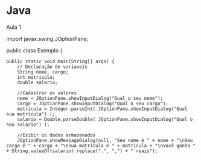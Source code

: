# Java
Aula 1

import javax.swing.JOptionPane;

public class Exemplo {

    public static void main(String[] args) {
        // Declaração de variaveis
        String nome, cargo; 
        int matricula;
        double salario;
        
        //Cadastrar os valores
        nome = JOptionPane.showInputDialog("Qual o seu nome");
        cargo = JOptionPane.showInputDialog("Qual o seu cargo");
        matricula = Integer.parseInt( JOptionPane.showInputDialog("Qual sua matrícula") );
        salario = Double.parseDouble( JOptionPane.showInputDialog("Qual o seu salario") );
        
        //Exibir os dados armazenados
        JOptionPane.showMessageDialog(null, "Seu nome é " + nome + "\nSeu cargo é " + cargo + "\nSua matrícula é " + matricula + "\nVocê ganha " + String.valueOf(salario).replace(".", ",") + " reais");
